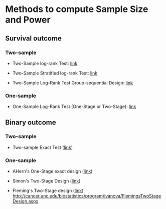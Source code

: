 

# Methods to compute Sample Size and Power

<!-- https://med.und.edu/research/daccota/_files/pdfs/berdc_resource_pdfs/sample_size_r_module.pdf diapo 11/85 -->

## Survival outcome
 
### Two-sample

 - Two-Sample log-rank Test: [link](files_survival/two_sample_logrank_test.md)

 - Two-Sample Stratified log-rank Test: [link](files_survival/two_sample_logrank_test_stratif.md)
 
 - Two-Sample Log-Rank Test Group-sequential Design: [link](files_survival/two_sample_logrank_test_gs.md)


### One-sample

 - One-Sample Log-Rank Test (One-Stage or Two-Stage): [link](files_survival/one_sample_logrank_test.md)


## Binary outcome
 
### Two-sample

 - Two-sample Exact Test ([link](files_binary/two_sample_exact_test.md))

### One-sample
 
 - AHern's One-Stage exact design ([link](files_binary/ahern.md))
 
 - Simon's Two-Stage Design ([link](files_binary/simon.md))
 
 - Fleming's Two-Stage design ([link](files_binary/fleming.md))
 http://cancer.unc.edu/biostatistics/program/ivanova/FlemingsTwoStageDesign.aspx
